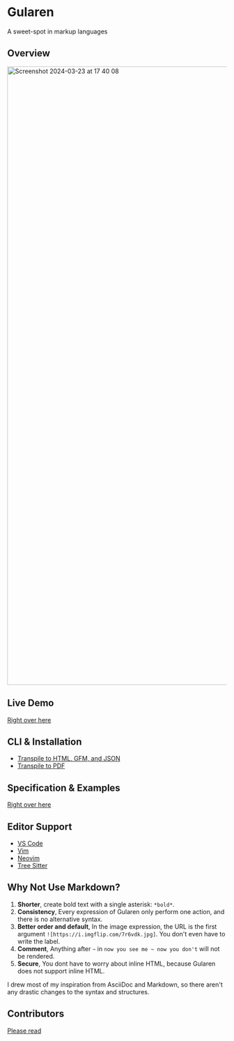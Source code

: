 # Gularen
A sweet-spot in markup languages

## Overview
<img width="1419" alt="Screenshot 2024-03-23 at 17 40 08" src="https://github.com/noorwachid/gularen/assets/42460975/7244d02d-e3b5-4295-9368-655829647411">

## Live Demo
[Right over here](https://noorwach.id/gularen-editor/)

## CLI & Installation
- [Transpile to HTML, GFM, and JSON](cli/readme.md)
- [Transpile to PDF](https://github.com/noorwachid/gularen-pdf)

## Specification & Examples
[Right over here](spec.md)

## Editor Support
- [VS Code](https://marketplace.visualstudio.com/items?itemName=nwachid.gularen)
- [Vim](https://github.com/noorwachid/vim-gularen)
- [Neovim](https://github.com/noorwachid/nvim-gularen)
- [Tree Sitter](https://github.com/noorwachid/tree-sitter-gularen)

## Why Not Use Markdown?
1. **Shorter**, create bold text with a single asterisk: `*bold*`.
2. **Consistency**, Every expression of Gularen only perform one action, and there is no alternative syntax.
3. **Better order and default**, In the image expression, the URL is the first argument `![https://i.imgflip.com/7r6vdk.jpg]`. You don't even have to write the label.
4. **Comment**, Anything after `~` in `now you see me ~ now you don't` will not be rendered.
5. **Secure**, You dont have to worry about inline HTML, because Gularen does not support inline HTML.

I drew most of my inspiration from AsciiDoc and Markdown, so there aren't any drastic changes to the syntax and structures.

## Contributors
[Please read](contributor.md)
